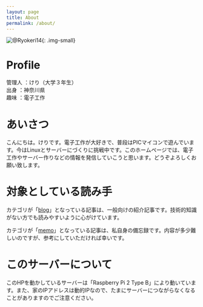 ```yaml
---
layout: page
title: About
permalink: /about/
---
```


![@Ryokeri14](/home/KERI_LCD.jpg){: .img-small}

# Profile
管理人	：けり（大学３年生）  
出身	：神奈川県  
趣味	：電子工作  

# あいさつ
こんにちは。けりです。電子工作が大好きで、普段はPICマイコンで遊んでいます。今はLinuxとサーバーにづくりに挑戦中です。このホームページでは、電子工作やサーバー作りなどの情報を発信していこうと思います。どうぞよろしくお願い致します。

# 対象としている読み手

カテゴリが「[blog](/blog/)」となっている記事は、一般向けの紹介記事です。技術的知識がない方でも読みやすいように心がけています。

カテゴリが「[memo](/memo/)」となっている記事は、私自身の備忘録です。内容が多少難しいのですが、参考にしていただければ幸いです。

# このサーバーについて
このHPを動かしているサーバーは「Raspberry Pi 2 Type B」により動いています。また、家のIPアドレスは動的IPなので、たまにサーバーにつながらなくなることがありますのでご注意ください。

